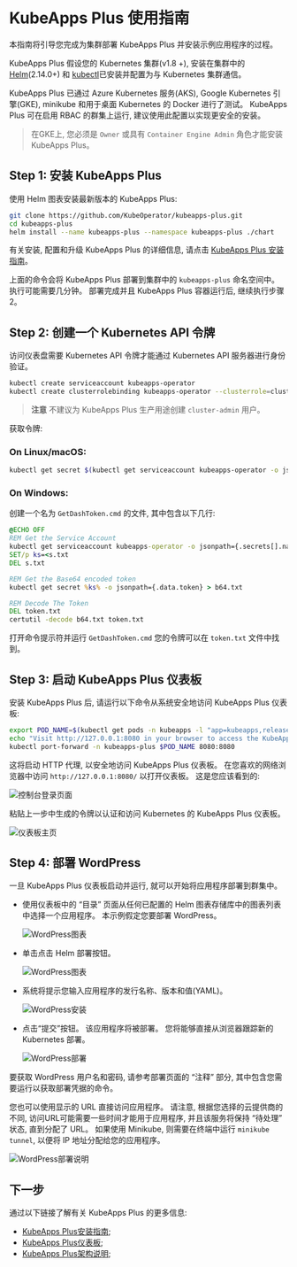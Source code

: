 # KubeApps Plus 使用指南

本指南将引导您完成为集群部署 KubeApps Plus 并安装示例应用程序的过程。

KubeApps Plus 假设您的 Kubernetes 集群(v1.8 +), 安装在集群中的 [Helm](https://helm.sh/)(2.14.0+) 和 [kubectl](https://kubernetes.io/docs/tasks/tools/install-kubectl/)已安装并配置为与 Kubernetes 集群通信。 

KubeApps Plus 已通过 Azure Kubernetes 服务(AKS), Google Kubernetes 引擎(GKE), minikube 和用于桌面 Kubernetes 的 Docker 进行了测试。 KubeApps Plus 可在启用 RBAC 的群集上运行, 建议使用此配置以实现更安全的安装。

> 在GKE上, 您必须是 `Owner` 或具有 `Container Engine Admin` 角色才能安装 KubeApps Plus。

## Step 1: 安装 KubeApps Plus

使用 Helm 图表安装最新版本的 KubeApps Plus: 

```bash
git clone https://github.com/KubeOperator/kubeapps-plus.git
cd kubeapps-plus
helm install --name kubeapps-plus --namespace kubeapps-plus ./chart
```

有关安装, 配置和升级 KubeApps Plus 的详细信息, 请点击 [KubeApps Plus 安装指南](../../chart/README.md)。

上面的命令会将 KubeApps Plus 部署到集群中的 `kubeapps-plus` 命名空间中。 执行可能需要几分钟。 部署完成并且 KubeApps Plus 容器运行后, 继续执行步骤2。

## Step 2: 创建一个 Kubernetes API 令牌

访问仪表盘需要 Kubernetes API 令牌才能通过 Kubernetes API 服务器进行身份验证。

```bash
kubectl create serviceaccount kubeapps-operator
kubectl create clusterrolebinding kubeapps-operator --clusterrole=cluster-admin --serviceaccount=default:kubeapps-operator
```

> **注意** 不建议为 KubeApps Plus 生产用途创建 `cluster-admin` 用户。

获取令牌:

### On Linux/macOS:

```bash
kubectl get secret $(kubectl get serviceaccount kubeapps-operator -o jsonpath='{range .secrets[*]}{.name}{"\n"}{end}' | grep kubeapps-operator-token) -o jsonpath='{.data.token}' -o go-template='{{.data.token | base64decode}}' && echo
```

### On Windows:

创建一个名为 `GetDashToken.cmd` 的文件, 其中包含以下几行: 

```bat
@ECHO OFF
REM Get the Service Account
kubectl get serviceaccount kubeapps-operator -o jsonpath={.secrets[].name} > s.txt
SET/p ks=<s.txt
DEL s.txt

REM Get the Base64 encoded token
kubectl get secret %ks% -o jsonpath={.data.token} > b64.txt

REM Decode The Token
DEL token.txt
certutil -decode b64.txt token.txt
```

打开命令提示符并运行 `GetDashToken.cmd` 您的令牌可以在 `token.txt` 文件中找到。

## Step 3: 启动 KubeApps Plus 仪表板

安装 KubeApps Plus 后, 请运行以下命令从系统安全地访问 KubeApps Plus 仪表板: 

```bash
export POD_NAME=$(kubectl get pods -n kubeapps -l "app=kubeapps,release=kubeapps" -o jsonpath="{.items[0].metadata.name}")
echo "Visit http://127.0.0.1:8080 in your browser to access the KubeApps Plus Dashboard"
kubectl port-forward -n kubeapps-plus $POD_NAME 8080:8080
```

这将启动 HTTP 代理, 以安全地访问 KubeApps Plus 仪表板。 在您喜欢的网络浏览器中访问 `http://127.0.0.1:8080/` 以打开仪表板。 这是您应该看到的: 

![控制台登录页面](../img/dashboard-login.png)

粘贴上一步中生成的令牌以认证和访问 Kubernetes 的 KubeApps Plus 仪表板。

![仪表板主页](../img/dashboard-home.png)

## Step 4: 部署 WordPress

一旦 KubeApps Plus 仪表板启动并运行, 就可以开始将应用程序部署到群集中。

- 使用仪表板中的 “目录” 页面从任何已配置的 Helm 图表存储库中的图表列表中选择一个应用程序。 本示例假定您要部署 WordPress。

  ![WordPress图表](../img/wordpress-search.png)

- 单击点击 Helm 部署按钮。

  ![WordPress图表](../img/wordpress-chart.png)

- 系统将提示您输入应用程序的发行名称、版本和值(YAML)。

  ![WordPress安装](../img/wordpress-installation.png)

- 点击“提交”按钮。 该应用程序将被部署。 您将能够直接从浏览器跟踪新的 Kubernetes 部署。

  ![WordPress部署](../img/wordpress-deployment.png)

要获取 WordPress 用户名和密码, 请参考部署页面的 “注释” 部分, 其中包含您需要运行以获取部署凭据的命令。

您也可以使用显示的 URL 直接访问应用程序。 
请注意, 根据您选择的云提供商的不同, 访问URL可能需要一些时间才能用于应用程序, 并且该服务将保持 “待处理” 状态, 直到分配了 URL。 
如果使用 Minikube, 则需要在终端中运行 `minikube tunnel`, 以便将 IP 地址分配给您的应用程序。

![WordPress部署说明](../img/wordpress-notes.png)

## 下一步

通过以下链接了解有关 KubeApps Plus 的更多信息: 

- [KubeApps Plus安装指南](../../chart/README.md);
- [KubeApps Plus仪表板](dashboard/README.md);
- [KubeApps Plus架构说明](../architecture/overview.md);
